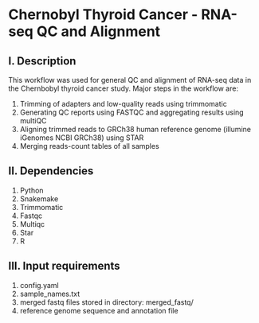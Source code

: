 # Chernobyl Thyroid Cancer - RNA-seq QC and Alignment
## I. Description
This workflow was used for general QC and alignment of RNA-seq data in the Chernbobyl thyroid cancer study.
Major steps in the workflow are:
1) Trimming of adapters and low-quality reads using trimmomatic
2) Generating QC reports using FASTQC and aggregating results using multiQC
3) Aligning trimmed reads to GRCh38 human reference genome (illumine iGenomes NCBI GRCh38) using STAR
4) Merging reads-count tables of all samples
## II. Dependencies
1) Python
2) Snakemake
3) Trimmomatic
4) Fastqc
5) Multiqc
6) Star
7) R
## III. Input requirements
1) config.yaml
2) sample_names.txt
3) merged fastq files stored in directory: merged_fastq/
4) reference genome sequence and annotation file
